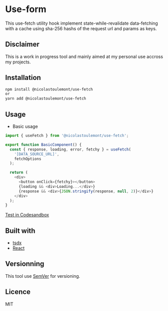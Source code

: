 # Use-form

This use-fetch utility hook implement state-while-revalidate data-fetching with a cache using sha-256 hashs of the request url and params as keys.

## Disclaimer

This is a work in progress tool and mainly aimed at my personal use accross my projects.

## Installation

```bash
npm install @nicolastoulemont/use-fetch
or
yarn add @nicolastoulemont/use-fetch
```

## Usage

- Basic usage

```typescript
import { useFetch } from '@nicolastoulemont/use-fetch';

export function BasicComponent() {
  const { response, loading, error, fetchy } = useFetch(
    '[DATA_SOURCE_URL]',
    fetchOptions
  );

  return (
    <div>
      <button onClick={fetchy}></button>
      {loading && <div>Loading...</div>}
      {response && <div>{JSON.stringify(response, null, 2)}</div>}
    </div>
  );
}
```

[Test in Codesandbox](https://codesandbox.io/s/silly-wave-w26bs)

## Built with

- [tsdx](https://github.com/jaredpalmer/tsdx)
- [React](https://github.com/facebook/react)

## Versionning

This tool use [SemVer](http://semver.org/) for versioning.

## Licence

MIT
